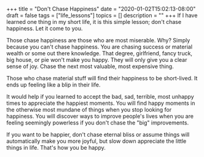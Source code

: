 +++
title = "Don't Chase Happiness"
date = "2020-01-02T15:02:13-08:00"
draft = false
tags = ["life_lessons"]
topics = []
description = ""
+++
If I have learned one thing in my short life, it is this simple lesson; don't chase happiness. Let it come to you. 

Those chase happiness are those who are most miserable. Why? Simply because you can't chase happiness.
You are chasing success or material wealth or some out there knowledge. 
That degree, girlfriend, fancy truck, big house, or pie won't make you happy. 
They will only give you a clear sense of joy.
 Chase the next most valuable, most expensive thing.
 
 Those who chase material stuff will find their happiness to be short-lived.
 It ends up feeling like a blip in their life. 

It would help if you learned to accept the bad, sad, terrible, most unhappy times to appreciate the happiest moments.
You will find happy moments in the otherwise most mundane of things when you stop looking for happiness.
You will discover ways to improve people's lives when you are feeling seemingly powerless if you don't chase the "big" improvements.

If you want to be happier, don't chase eternal bliss or assume things will automatically make you more joyful, but slow down appreciate the little things in life. 
That's how you be happy. 
